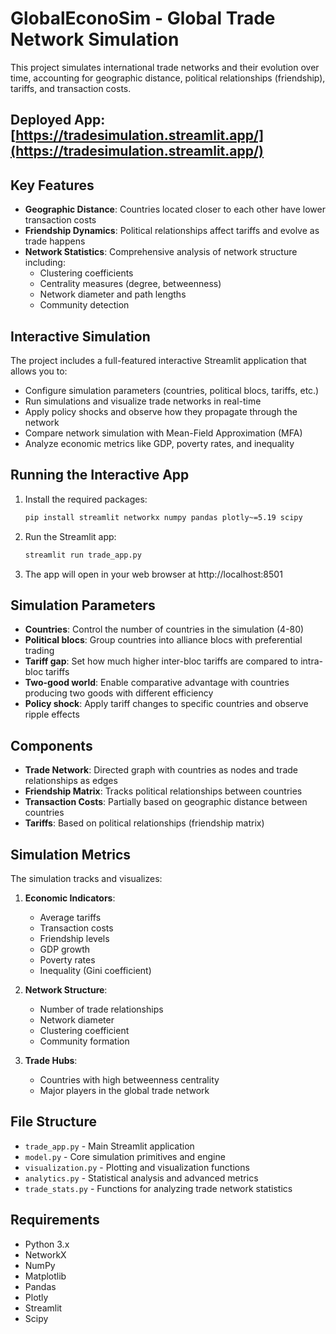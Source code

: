 # GlobalEconoSim - Global Trade Network Simulation

This project simulates international trade networks and their evolution over time, accounting for geographic distance, political relationships (friendship), tariffs, and transaction costs.

## Deployed App: [https://tradesimulation.streamlit.app/](https://tradesimulation.streamlit.app/)
## Key Features

- **Geographic Distance**: Countries located closer to each other have lower transaction costs
- **Friendship Dynamics**: Political relationships affect tariffs and evolve as trade happens
- **Network Statistics**: Comprehensive analysis of network structure including:
  - Clustering coefficients
  - Centrality measures (degree, betweenness)
  - Network diameter and path lengths
  - Community detection
  
## Interactive Simulation

The project includes a full-featured interactive Streamlit application that allows you to:

- Configure simulation parameters (countries, political blocs, tariffs, etc.)
- Run simulations and visualize trade networks in real-time
- Apply policy shocks and observe how they propagate through the network
- Compare network simulation with Mean-Field Approximation (MFA)
- Analyze economic metrics like GDP, poverty rates, and inequality

## Running the Interactive App

1. Install the required packages:
   ```bash
   pip install streamlit networkx numpy pandas plotly~=5.19 scipy
   ```

2. Run the Streamlit app:
   ```bash
   streamlit run trade_app.py
   ```

3. The app will open in your web browser at http://localhost:8501

## Simulation Parameters

- **Countries**: Control the number of countries in the simulation (4-80)
- **Political blocs**: Group countries into alliance blocs with preferential trading
- **Tariff gap**: Set how much higher inter-bloc tariffs are compared to intra-bloc tariffs
- **Two-good world**: Enable comparative advantage with countries producing two goods with different efficiency
- **Policy shock**: Apply tariff changes to specific countries and observe ripple effects

## Components

- **Trade Network**: Directed graph with countries as nodes and trade relationships as edges
- **Friendship Matrix**: Tracks political relationships between countries
- **Transaction Costs**: Partially based on geographic distance between countries
- **Tariffs**: Based on political relationships (friendship matrix)

## Simulation Metrics

The simulation tracks and visualizes:

1. **Economic Indicators**:
   - Average tariffs
   - Transaction costs 
   - Friendship levels
   - GDP growth
   - Poverty rates
   - Inequality (Gini coefficient)

2. **Network Structure**:
   - Number of trade relationships
   - Network diameter
   - Clustering coefficient
   - Community formation

3. **Trade Hubs**:
   - Countries with high betweenness centrality
   - Major players in the global trade network

## File Structure

- `trade_app.py` - Main Streamlit application
- `model.py` - Core simulation primitives and engine
- `visualization.py` - Plotting and visualization functions
- `analytics.py` - Statistical analysis and advanced metrics
- `trade_stats.py` - Functions for analyzing trade network statistics

## Requirements

- Python 3.x
- NetworkX
- NumPy
- Matplotlib
- Pandas
- Plotly
- Streamlit
- Scipy
